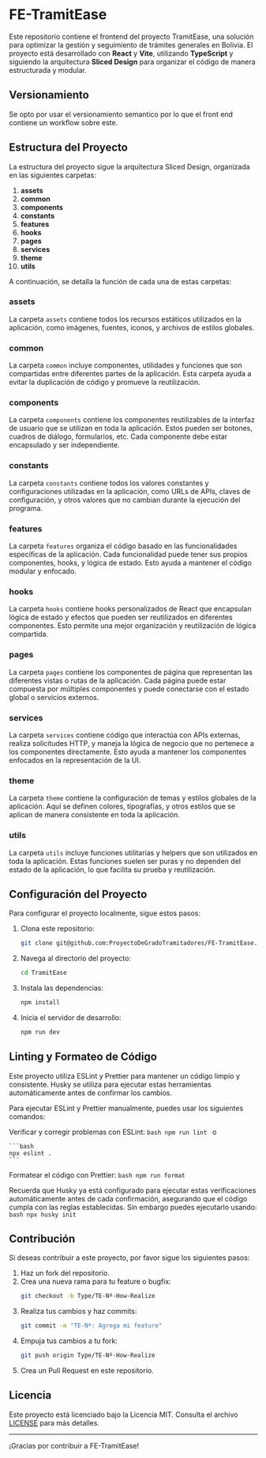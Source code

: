# FE-TramitEase

Este repositorio contiene el frontend del proyecto TramitEase, una solución para optimizar la gestión y seguimiento de trámites generales en Bolivia. El proyecto está desarrollado con **React** y **Vite**, utilizando **TypeScript** y siguiendo la arquitectura **Sliced Design** para organizar el código de manera estructurada y modular.

## Versionamiento
Se opto por usar el versionamiento semantico por lo que el front end contiene un workflow sobre este.

## Estructura del Proyecto

La estructura del proyecto sigue la arquitectura Sliced Design, organizada en las siguientes carpetas:

1. **assets**
2. **common**
3. **components**
4. **constants**
5. **features**
6. **hooks**
7. **pages**
8. **services**
9. **theme**
10. **utils**

A continuación, se detalla la función de cada una de estas carpetas:

### assets

La carpeta `assets` contiene todos los recursos estáticos utilizados en la aplicación, como imágenes, fuentes, iconos, y archivos de estilos globales.

### common

La carpeta `common` incluye componentes, utilidades y funciones que son compartidas entre diferentes partes de la aplicación. Esta carpeta ayuda a evitar la duplicación de código y promueve la reutilización.

### components

La carpeta `components` contiene los componentes reutilizables de la interfaz de usuario que se utilizan en toda la aplicación. Estos pueden ser botones, cuadros de diálogo, formularios, etc. Cada componente debe estar encapsulado y ser independiente.

### constants

La carpeta `constants` contiene todos los valores constantes y configuraciones utilizadas en la aplicación, como URLs de APIs, claves de configuración, y otros valores que no cambian durante la ejecución del programa.

### features

La carpeta `features` organiza el código basado en las funcionalidades específicas de la aplicación. Cada funcionalidad puede tener sus propios componentes, hooks, y lógica de estado. Esto ayuda a mantener el código modular y enfocado.

### hooks

La carpeta `hooks` contiene hooks personalizados de React que encapsulan lógica de estado y efectos que pueden ser reutilizados en diferentes componentes. Esto permite una mejor organización y reutilización de lógica compartida.

### pages

La carpeta `pages` contiene los componentes de página que representan las diferentes vistas o rutas de la aplicación. Cada página puede estar compuesta por múltiples componentes y puede conectarse con el estado global o servicios externos.

### services

La carpeta `services` contiene código que interactúa con APIs externas, realiza solicitudes HTTP, y maneja la lógica de negocio que no pertenece a los componentes directamente. Esto ayuda a mantener los componentes enfocados en la representación de la UI.

### theme

La carpeta `theme` contiene la configuración de temas y estilos globales de la aplicación. Aquí se definen colores, tipografías, y otros estilos que se aplican de manera consistente en toda la aplicación.

### utils

La carpeta `utils` incluye funciones utilitarias y helpers que son utilizados en toda la aplicación. Estas funciones suelen ser puras y no dependen del estado de la aplicación, lo que facilita su prueba y reutilización.

## Configuración del Proyecto

Para configurar el proyecto localmente, sigue estos pasos:

1. Clona este repositorio:
    ```bash
    git clone git@github.com:ProyectoDeGradoTramitadores/FE-TramitEase.git
    ```
2. Navega al directorio del proyecto:
    ```bash
    cd TramitEase
    ```
3. Instala las dependencias:
    ```bash
    npm install
    ```
4. Inicia el servidor de desarrollo:
    ```bash
    npm run dev
    ```

## Linting y Formateo de Código
Este proyecto utiliza ESLint y Prettier para mantener un código limpio y consistente. Husky se utiliza para ejecutar estas herramientas automáticamente antes de confirmar los cambios.

Para ejecutar ESLint y Prettier manualmente, puedes usar los siguientes comandos:

Verificar y corregir problemas con ESLint:
    ```bash
    npm run lint
    ```
o 

    ```bash
    npx eslint .
    ```
    
Formatear el código con Prettier:
    ```bash
    npm run format
    ```

Recuerda que Husky ya está configurado para ejecutar estas verificaciones automáticamente antes de cada confirmación, asegurando que el código cumpla con las reglas establecidas. Sin embargo puedes ejecutarlo usando:
    ```bash
     npx husky init
    ```

## Contribución

Si deseas contribuir a este proyecto, por favor sigue los siguientes pasos:

1. Haz un fork del repositorio.
2. Crea una nueva rama para tu feature o bugfix:
    ```bash
    git checkout -b Type/TE-Nº-How-Realize
    ```
3. Realiza tus cambios y haz commits:
    ```bash
    git commit -m "TE-Nº: Agrega mi feature"
    ```
4. Empuja tus cambios a tu fork:
    ```bash
    git push origin Type/TE-Nº-How-Realize
    ```
5. Crea un Pull Request en este repositorio.

## Licencia

Este proyecto está licenciado bajo la Licencia MIT. Consulta el archivo [LICENSE](LICENSE) para más detalles.

---

¡Gracias por contribuir a FE-TramitEase!
